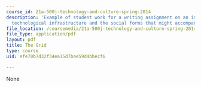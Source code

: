 ```yaml
---
course_id: 21a-500j-technology-and-culture-spring-2014
description: 'Example of student work for a writing assignment on an imagined future
  technological infrastructure and the social forms that might accompany it. '
file_location: /coursemedia/21a-500j-technology-and-culture-spring-2014/efe70b7d32f34ea15d7bae59d4bbecf6_MIT21A_500JS14_the_grid.pdf
file_type: application/pdf
layout: pdf
title: The Grid
type: course
uid: efe70b7d32f34ea15d7bae59d4bbecf6

---
```

None